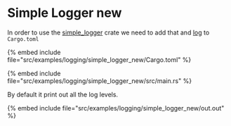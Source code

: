 # Simple Logger new

In order to use the [simple_logger](https://crates.io/crates/simple-logger) crate we need to add that and [log](https://crates.io/crates/log) to `Cargo.toml`

{% embed include file="src/examples/logging/simple_logger_new/Cargo.toml" %}

{% embed include file="src/examples/logging/simple_logger_new/src/main.rs" %}

By default it print out all the log levels.

{% embed include file="src/examples/logging/simple_logger_new/out.out" %}


